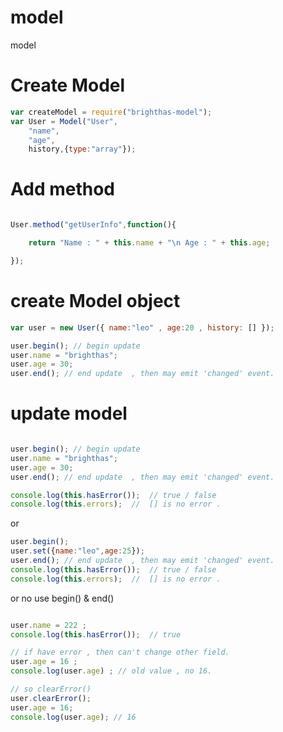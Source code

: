 model
=====

model

Create Model
============

```js
var createModel = require("brighthas-model");
var User = Model("User",
	"name",
	"age",
	history,{type:"array"});
```

Add method
==========

```js

User.method("getUserInfo",function(){

	return "Name : " + this.name + "\n Age : " + this.age;

});


```

create Model object
===================

```js
var user = new User({ name:"leo" , age:20 , history: [] });

user.begin(); // begin update
user.name = "brighthas";
user.age = 30;
user.end(); // end update  , then may emit 'changed' event. 

```

update model
============

```js

user.begin(); // begin update
user.name = "brighthas";
user.age = 30;
user.end(); // end update  , then may emit 'changed' event. 

console.log(this.hasError());  // true / false
console.log(this.errors);  //  [] is no error .

```

or

```js
user.begin();
user.set({name:"leo",age:25});
user.end(); // end update  , then may emit 'changed' event. 
console.log(this.hasError());  // true / false
console.log(this.errors);  //  [] is no error .
```

or no use begin() & end()

```js

user.name = 222 ;
console.log(this.hasError());  // true 

// if have error , then can't change other field.
user.age = 16 ;  
console.log(user.age) ; // old value , no 16.

// so clearError()
user.clearError();
user.age = 16; 
console.log(user.age); // 16

```











